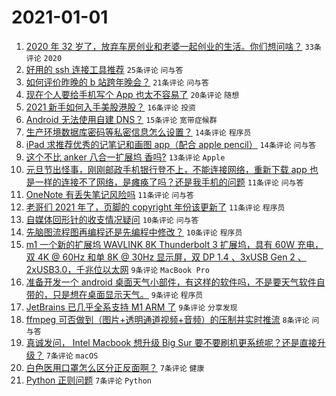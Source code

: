 # 2021-01-01

1. [2020 年 32 岁了，放弃车房创业和老婆一起创业的生活。你们想问啥？](https://www.v2ex.com/t/740842) `33条评论` `2020`
1. [好用的 ssh 连接工具推荐](https://www.v2ex.com/t/740849) `25条评论` `问与答`
1. [如何评价昨晚的 b 站跨年晚会？](https://www.v2ex.com/t/740821) `21条评论` `问与答`
1. [现在个人要给手机写个 App 也太不容易了](https://www.v2ex.com/t/740832) `20条评论` `随想`
1. [2021 新手如何入手美股港股？](https://www.v2ex.com/t/740820) `16条评论` `投资`
1. [Android 无法使用自建 DNS？](https://www.v2ex.com/t/740848) `15条评论` `宽带症候群`
1. [生产环境数据库密码等私密信息怎么设置？](https://www.v2ex.com/t/740834) `14条评论` `程序员`
1. [iPad 求推荐优秀的记笔记和画图 app（配合 apple pencil）](https://www.v2ex.com/t/740822) `14条评论` `问与答`
1. [这个不比 anker 八合一扩展坞 香吗?](https://www.v2ex.com/t/740865) `13条评论` `Apple`
1. [元旦节出怪事，刚刚邮政手机银行登不上，不能连接网络，重新下载 app 也是一样的连接不了网络，是瘫痪了吗？还是我手机的问题](https://www.v2ex.com/t/740854) `11条评论` `问与答`
1. [OneNote 有丢失笔记风险吗](https://www.v2ex.com/t/740840) `11条评论` `问与答`
1. [老哥们 2021 年了，页脚的 copyright 年份该更新了](https://www.v2ex.com/t/740826) `11条评论` `程序员`
1. [自媒体回形针的收支情况疑问](https://www.v2ex.com/t/740876) `10条评论` `问与答`
1. [先脑图流程图再编程还是先编程中修改？](https://www.v2ex.com/t/740867) `10条评论` `程序员`
1. [m1 一个新的扩展坞 WAVLINK 8K Thunderbolt 3 扩展坞，具有 60W 充电，双 4K @ 60Hz 和单 8K @ 30Hz 显示屏，双 DP 1.4 、3xUSB Gen 2 、2xUSB3.0，千兆位以太网](https://www.v2ex.com/t/740860) `9条评论` `MacBook Pro`
1. [准备开发一个 android 桌面天气小部件，有这样的软件吗，不是要天气软件自带的，只是想在桌面显示天气。](https://www.v2ex.com/t/740852) `9条评论` `程序员`
1. [JetBrains 已几乎全系支持 M1 ARM 了](https://www.v2ex.com/t/740827) `9条评论` `分享发现`
1. [ffmpeg 可否做到（图片+透明通道视频+音频）的压制并实时推流](https://www.v2ex.com/t/740824) `8条评论` `问与答`
1. [真诚发问， Intel Macbook 想升级 Big Sur 要不要刷机更系统呢？还是直接升级？](https://www.v2ex.com/t/740871) `7条评论` `macOS`
1. [白色医用口罩怎么区分正反面啊？](https://www.v2ex.com/t/740857) `7条评论` `健康`
1. [Python 正则问题](https://www.v2ex.com/t/740825) `7条评论` `Python`
